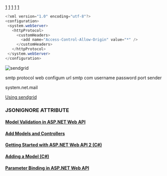 [1](https://auth0.com/docs/api/authentication#social)
[1](https://stackoverflow.com/questions/7999295/rest-api-authentication)
[1](https://disqus.com/api/docs/auth/)
[1](https://developer.github.com/v3/guides/basics-of-authentication/)
[1](http://developer.okta.com/docs/api/resources/authn.html)


```C#
<?xml version="1.0" encoding="utf-8"?>
<configuration>
 <system.webServer>
   <httpProtocol>
     <customHeaders>
       <add name="Access-Control-Allow-Origin" value="*" />  
     </customHeaders>
   </httpProtocol>
 </system.webServer>
</configuration>
```


![sendgrid](https://cloud.githubusercontent.com/assets/25159667/26448959/e1e1f66a-4160-11e7-9123-1f0bfa35162c.jpg)




smtp protocol web configum 
url smtp  com
username 
password 
port
sender 

system.net.mail


[Using sendgrid](https://sendgrid.com/docs/Integrate/Code_Examples/v2_Mail/csharp.html)


### JSONIGNORE ATTRIBUTE


#### [Model Validation in ASP.NET Web API](https://docs.microsoft.com/en-us/aspnet/web-api/overview/formats-and-model-binding/model-validation-in-aspnet-web-api)

#### [Add Models and Controllers](https://docs.microsoft.com/en-us/aspnet/web-api/overview/data/using-web-api-with-entity-framework/part-2)

#### [Getting Started with ASP.NET Web API 2 (C#)](https://docs.microsoft.com/en-us/aspnet/web-api/overview/getting-started-with-aspnet-web-api/tutorial-your-first-web-api)

#### [Adding a Model (C#)](https://docs.microsoft.com/en-us/aspnet/mvc/overview/older-versions/getting-started-with-aspnet-mvc3/cs/adding-a-model)

#### [Parameter Binding in ASP.NET Web API](https://docs.microsoft.com/en-us/aspnet/web-api/overview/formats-and-model-binding/parameter-binding-in-aspnet-web-api)


